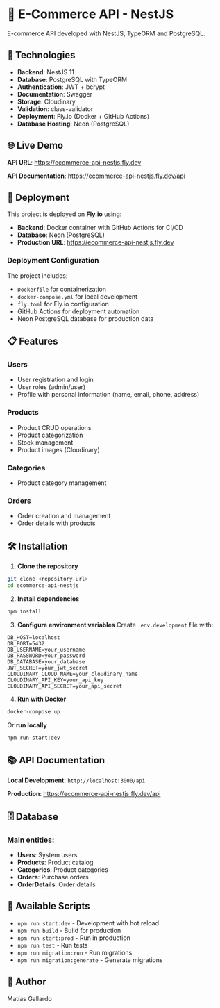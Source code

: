 # 🛒 E-Commerce API - NestJS

E-commerce API developed with NestJS, TypeORM and PostgreSQL.

## 🚀 Technologies

- **Backend**: NestJS 11
- **Database**: PostgreSQL with TypeORM
- **Authentication**: JWT + bcrypt
- **Documentation**: Swagger
- **Storage**: Cloudinary
- **Validation**: class-validator
- **Deployment**: Fly.io (Docker + GitHub Actions)
- **Database Hosting**: Neon (PostgreSQL)

## 🌐 Live Demo

**API URL**: https://ecommerce-api-nestjs.fly.dev

**API Documentation**: https://ecommerce-api-nestjs.fly.dev/api

## 🚀 Deployment

This project is deployed on **Fly.io** using:

- **Backend**: Docker container with GitHub Actions for CI/CD
- **Database**: Neon (PostgreSQL)
- **Production URL**: https://ecommerce-api-nestjs.fly.dev

### Deployment Configuration

The project includes:

- `Dockerfile` for containerization
- `docker-compose.yml` for local development
- `fly.toml` for Fly.io configuration
- GitHub Actions for deployment automation
- Neon PostgreSQL database for production data

## 📋 Features

### Users

- User registration and login
- User roles (admin/user)
- Profile with personal information (name, email, phone, address)

### Products

- Product CRUD operations
- Product categorization
- Stock management
- Product images (Cloudinary)

### Categories

- Product category management

### Orders

- Order creation and management
- Order details with products

## 🛠️ Installation

1. **Clone the repository**

```bash
git clone <repository-url>
cd ecommerce-api-nestjs
```

2. **Install dependencies**

```bash
npm install
```

3. **Configure environment variables**
   Create `.env.development` file with:

```
DB_HOST=localhost
DB_PORT=5432
DB_USERNAME=your_username
DB_PASSWORD=your_password
DB_DATABASE=your_database
JWT_SECRET=your_jwt_secret
CLOUDINARY_CLOUD_NAME=your_cloudinary_name
CLOUDINARY_API_KEY=your_api_key
CLOUDINARY_API_SECRET=your_api_secret
```

4. **Run with Docker**

```bash
docker-compose up
```

Or **run locally**

```bash
npm run start:dev
```

## 📚 API Documentation

**Local Development**: `http://localhost:3000/api`

**Production**: https://ecommerce-api-nestjs.fly.dev/api

## 🗄️ Database

### Main entities:

- **Users**: System users
- **Products**: Product catalog
- **Categories**: Product categories
- **Orders**: Purchase orders
- **OrderDetails**: Order details

## 🔧 Available Scripts

- `npm run start:dev` - Development with hot reload
- `npm run build` - Build for production
- `npm run start:prod` - Run in production
- `npm run test` - Run tests
- `npm run migration:run` - Run migrations
- `npm run migration:generate` - Generate migrations

## 📝 Author

Matías Gallardo
